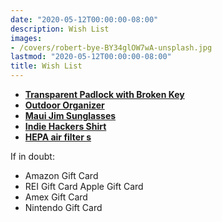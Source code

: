 ```yaml
---
date: "2020-05-12T00:00:00-08:00"
description: Wish List
images: 
- /covers/robert-bye-BY34glOW7wA-unsplash.jpg
lastmod: "2020-05-12T00:00:00-08:00"
title: Wish List
---
```


* **[Transparent Padlock with Broken Key](https://www.crazymaxdeal.com/products/transparent-padlock-with-broken-key?_pos=3&_sid=df0a03859&_ss=r)**
* **[Outdoor Organizer](https://www.amazon.com/gp/product/B07H3L1H63)**
* **[Maui Jim Sunglasses](https://www.amazon.com/gp/product/B07TMPWGDJ)**
* **[Indie Hackers Shirt](https://cottonbureau.com/products/astroshipper#/1941854/tee-men-standard-tee-black-100percent-cotton-s)**
* **[HEPA air filter s](https://www.cowaymega.com/product/coway-airmega-400s-graphite/)**

If in doubt:

- Amazon Gift Card
- REI Gift Card Apple Gift Card
- Amex Gift Card
- Nintendo Gift Card
